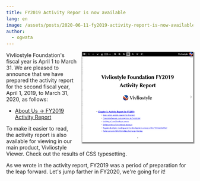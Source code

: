 ```yaml
---
title: FY2019 Activity Repor is now available
lang: en
image: /assets/posts/2020-06-11-fy2019-activity-report-is-now-available/fy2019-activity-report.png
author:
  - ogwata
---
```

<div style="float: right; margin: 0 0 1em 1em;"><a href="https://vivliostyle.org/about-us/#FY2019%20Activity%20Report"><img src="/assets/posts/2020-06-11-fy2019-activity-report-is-now-available/fy2019-activity-report-en.png" alt="FY2019 Activity Report" style="width: 300px; box-shadow: 1px 2px 2.5px 1.5px grey;" /></a></div>

Vivliostyle Foundation's fiscal year is April 1 to March 31. We are pleased to announce that we have prepared the activity report for the second fiscal year, April 1, 2019, to March 31, 2020, as follows:

- [About Us -> FY2019 Activity Report](https://vivliostyle.org/about-us/#FY2019%20Activity%20Report)

To make it easier to read, the activity report is also available for viewing in our main product, Vivliostyle Viewer. Check out the results of CSS typesetting.

As we wrote in the activity report, FY2019 was a period of preparation for the leap forward. Let's jump farther in FY2020, we're going for it!
